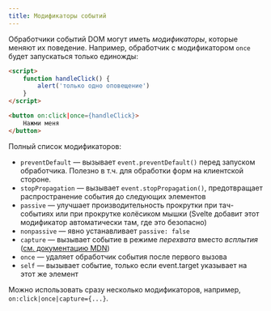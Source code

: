 ```yaml
---
title: Модификаторы событий
---
```


Обработчики событий DOM могут иметь *модификаторы*, которые меняют их поведение. Например, обработчик с модификатором `once` будет запускаться только единожды:

```html
<script>
	function handleClick() {
		alert('только одно оповещение')
	}
</script>

<button on:click|once={handleClick}>
	Нажми меня
</button>
```

Полный список модификаторов:

* `preventDefault` — вызывает `event.preventDefault()` перед запуском обработчика. Полезно в т.ч. для обработки форм на клиентской стороне.
* `stopPropagation` — вызывает `event.stopPropagation()`, предотвращает распространение события до следующих элементов
* `passive` —  улучшает производительность прокрутки при тач-событиях или при прокрутке колёсиком мышки (Svelte добавит этот модификатор автоматически там, где это безопасно)
* `nonpassive` — явно устанавливает `passive: false`
* `capture` — вызывает событие в режиме *перехвата* вместо *всплытия* ([см. документацию MDN](https://developer.mozilla.org/ru/docs/Learn/JavaScript/Building_blocks/События#Всплытие_и_перехват_событий))
* `once` — удаляет обработчик события после первого вызова
* `self` — вызывает событие, только если event.target указывает на этот же элемент 

Можно использовать сразу несколько модификаторов, например, `on:click|once|capture={...}`.
